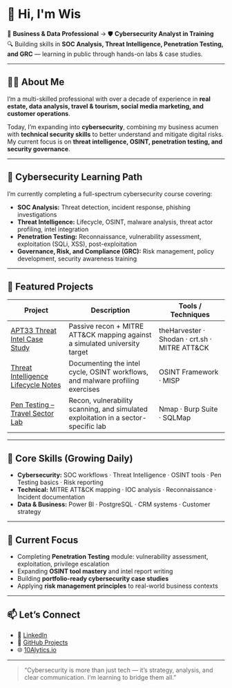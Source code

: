 # 👋 Hi, I'm Wis  
💼 **Business & Data Professional** → 🛡️ **Cybersecurity Analyst in Training**  
🔍 Building skills in **SOC Analysis, Threat Intelligence, Penetration Testing, and GRC** — learning in public through hands-on labs & case studies.

---

## 👩‍💻 About Me

I’m a multi-skilled professional with over a decade of experience in **real estate, data analysis, travel & tourism, social media marketing, and customer operations**.  

Today, I’m expanding into **cybersecurity**, combining my business acumen with **technical security skills** to better understand and mitigate digital risks. My current focus is on **threat intelligence, OSINT, penetration testing, and security governance**.

---

## 🚀 Cybersecurity Learning Path

I’m currently completing a full-spectrum cybersecurity course covering:

- **SOC Analysis:** Threat detection, incident response, phishing investigations  
- **Threat Intelligence:** Lifecycle, OSINT, malware analysis, threat actor profiling, intel integration  
- **Penetration Testing:** Reconnaissance, vulnerability assessment, exploitation (SQLi, XSS), post-exploitation  
- **Governance, Risk, and Compliance (GRC):** Risk management, policy development, security awareness training  

---

## 🧩 Featured Projects

| Project | Description | Tools / Techniques |
|---------|-------------|--------------------|
| [APT33 Threat Intel Case Study](https://github.com/wis-beau/cti-investigation-manchester-university) | Passive recon + MITRE ATT&CK mapping against a simulated university target | theHarvester · Shodan · crt.sh · MITRE ATT&CK |
| [Threat Intelligence Lifecycle Notes](https://github.com/wis-beau/Threat_Intelligence_Lifecycle) | Documenting the intel cycle, OSINT workflows, and malware profiling exercises | OSINT Framework · MISP |
| [Pen Testing – Travel Sector Lab](https://github.com/wis-beau/penetration-testing-series-travel-sector) | Recon, vulnerability scanning, and simulated exploitation in a sector-specific lab | Nmap · Burp Suite · SQLMap |

---

## 🔧 Core Skills (Growing Daily)

- **Cybersecurity:** SOC workflows · Threat Intelligence · OSINT tools · Pen Testing basics · Risk reporting  
- **Technical:** MITRE ATT&CK mapping · IOC analysis · Reconnaissance · Incident documentation  
- **Data & Business:** Power BI · PostgreSQL · CRM systems · Customer strategy  

---

## 🌱 Current Focus

- Completing **Penetration Testing** module: vulnerability assessment, exploitation, privilege escalation  
- Expanding **OSINT tool mastery** and intel report writing  
- Building **portfolio-ready cybersecurity case studies**  
- Applying **risk management principles** to real-world business contexts

---

## 📫 Let’s Connect

- 🔗 [LinkedIn](https://linkedin.com/in/marketingreach4biz)  
- 📂 [GitHub Projects](https://github.com/wis-beau?tab=repositories)  
- 🌐 [10Alytics.io](https://www.10alytics.io/)  

---

> “Cybersecurity is more than just tech — it’s strategy, analysis, and clear communication. I’m learning to bridge them all.”
